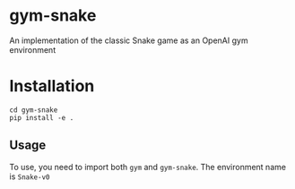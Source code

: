 # gym-snake
An implementation of the classic Snake game as an OpenAI gym environment

# Installation
```
cd gym-snake
pip install -e .
```

## Usage
To use, you need to import both `gym` and `gym-snake`. The environment name is `Snake-v0`